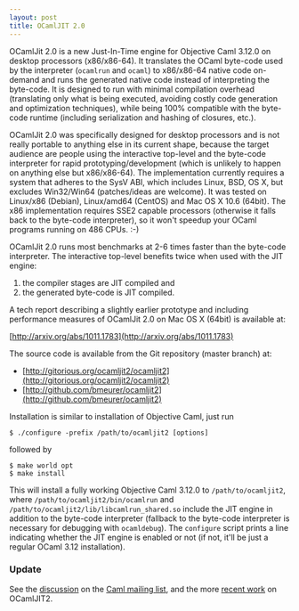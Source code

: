 ```yaml
---
layout: post
title: OCamlJIT 2.0
---
```


OCamlJit 2.0 is a new Just-In-Time engine for Objective Caml 3.12.0 on desktop processors
(x86/x86-64). It translates the OCaml byte-code used by the interpreter (`ocamlrun` and `ocaml`)
to x86/x86-64 native code on-demand and runs the generated native code instead of interpreting
the byte-code. It is designed to run with minimal compilation overhead (translating only what
is being executed, avoiding costly code generation and optimization techniques), while being
100% compatible with the byte-code runtime (including serialization and hashing of closures,
etc.).  

OCamlJit 2.0 was specifically designed for desktop processors and is not really portable to
anything else in its current shape, because the target audience are people using the interactive
top-level and the byte-code interpreter for rapid prototyping/development (which is unlikely to
happen on anything else but x86/x86-64). The implementation currently requires a system that
adheres to the SysV ABI, which includes Linux, BSD, OS X, but excludes Win32/Win64
(patches/ideas are welcome). It was tested on Linux/x86 (Debian), Linux/amd64 (CentOS) and Mac
OS X 10.6 (64bit). The x86 implementation requires SSE2 capable processors (otherwise it falls
back to the byte-code interpreter), so it won't speedup your OCaml programs running on
486 CPUs. :-)

OCamlJit 2.0 runs most benchmarks at 2-6 times faster than the byte-code interpreter. The
interactive top-level benefits twice when used with the JIT engine:

1. the compiler stages are JIT compiled and
2. the generated byte-code is JIT compiled.

A tech report describing a slightly earlier prototype and including performance measures of
OCamlJit 2.0 on Mac OS X (64bit) is available at:

[http://arxiv.org/abs/1011.1783](http://arxiv.org/abs/1011.1783)

The source code is available from the Git repository (master branch) at:

* [http://gitorious.org/ocamljit2/ocamljit2](http://gitorious.org/ocamljit2/ocamljit2)
* [http://github.com/bmeurer/ocamljit2](http://github.com/bmeurer/ocamljit2)

Installation is similar to installation of Objective Caml, just run

```
$ ./configure -prefix /path/to/ocamljit2 [options]
```

followed by

```
$ make world opt
$ make install
```

This will install a fully working Objective Caml 3.12.0 to `/path/to/ocamljit2`, where
`/path/to/ocamljit2/bin/ocamlrun` and `/path/to/ocamljit2/lib/libcamlrun_shared.so` include
the JIT engine in addition to the byte-code interpreter (fallback to the byte-code interpreter
is necessary for debugging with `ocamldebug`). The `configure` script prints a line indicating
whether the JIT engine is enabled or not (if not, it'll be just a regular OCaml 3.12
installation).

### Update

See the [discussion](http://caml.inria.fr/pub/ml-archives/caml-list/2010/11/7d46cc65289d9b9def4f7ff4e2e6258a.en.html) on the [Caml mailing list](http://caml.inria.fr/pub/ml-archives/caml-list/index.en.html), and the more [recent work](/2010/11/30/ocamljit2-vs-ocamljit) on OCamlJIT2.
